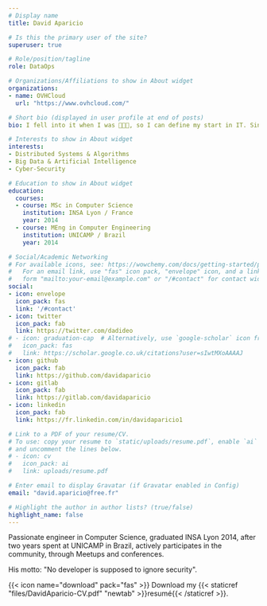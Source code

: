```yaml
---
# Display name
title: David Aparicio

# Is this the primary user of the site?
superuser: true

# Role/position/tagline
role: DataOps

# Organizations/Affiliations to show in About widget
organizations:
- name: OVHCloud
  url: "https://www.ovhcloud.com/"

# Short bio (displayed in user profile at end of posts)
bio: I fell into it when I was 👨‍👦‍👦, so I can define my start in IT. Since then, new tech have been developed..

# Interests to show in About widget
interests:
- Distributed Systems & Algorithms
- Big Data & Artificial Intelligence
- Cyber-Security

# Education to show in About widget
education:
  courses:
  - course: MSc in Computer Science
    institution: INSA Lyon / France
    year: 2014
  - course: MEng in Computer Engineering
    institution: UNICAMP / Brazil
    year: 2014

# Social/Academic Networking
# For available icons, see: https://wowchemy.com/docs/getting-started/page-builder/#icons
#   For an email link, use "fas" icon pack, "envelope" icon, and a link in the
#   form "mailto:your-email@example.com" or "/#contact" for contact widget.
social:
- icon: envelope
  icon_pack: fas
  link: '/#contact'
- icon: twitter
  icon_pack: fab
  link: https://twitter.com/dadideo
# - icon: graduation-cap  # Alternatively, use `google-scholar` icon from `ai` icon pack
#   icon_pack: fas
#   link: https://scholar.google.co.uk/citations?user=sIwtMXoAAAAJ
- icon: github
  icon_pack: fab
  link: https://github.com/davidaparicio
- icon: gitlab
  icon_pack: fab
  link: https://gitlab.com/davidaparicio
- icon: linkedin
  icon_pack: fab
  link: https://fr.linkedin.com/in/davidaparicio1

# Link to a PDF of your resume/CV.
# To use: copy your resume to `static/uploads/resume.pdf`, enable `ai` icons in `params.toml`, 
# and uncomment the lines below.
# - icon: cv
#   icon_pack: ai
#   link: uploads/resume.pdf

# Enter email to display Gravatar (if Gravatar enabled in Config)
email: "david.aparicio@free.fr"

# Highlight the author in author lists? (true/false)
highlight_name: false
---
```


Passionate engineer in Computer Science, graduated INSA Lyon 2014, after two years spent at UNICAMP in Brazil, actively participates in the community, through Meetups and conferences.

His motto: "No developer is supposed to ignore security".

{{< icon name="download" pack="fas" >}} Download my {{< staticref "files/DavidAparicio-CV.pdf" "newtab" >}}resumé{{< /staticref >}}.
